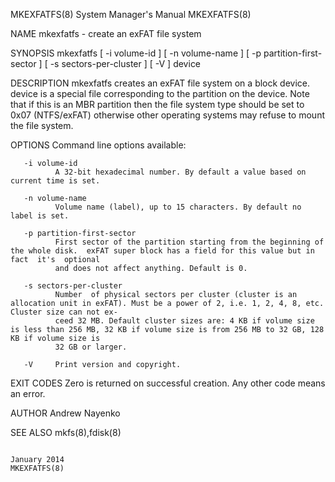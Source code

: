 MKEXFATFS(8)                                                           System Manager's Manual                                                          MKEXFATFS(8)

NAME
       mkexfatfs - create an exFAT file system

SYNOPSIS
       mkexfatfs [ -i volume-id ] [ -n volume-name ] [ -p partition-first-sector ] [ -s sectors-per-cluster ] [ -V ] device

DESCRIPTION
       mkexfatfs creates an exFAT file system on a block device.  device is a special file corresponding to the partition on the device. Note that if this is an MBR
       partition then the file system type should be set to 0x07 (NTFS/exFAT) otherwise other operating systems may refuse to mount the file system.

OPTIONS
       Command line options available:

       -i volume-id
              A 32-bit hexadecimal number. By default a value based on current time is set.

       -n volume-name
              Volume name (label), up to 15 characters. By default no label is set.

       -p partition-first-sector
              First sector of the partition starting from the beginning of the whole disk.  exFAT super block has a field for this value but in fact  it's  optional
              and does not affect anything. Default is 0.

       -s sectors-per-cluster
              Number  of physical sectors per cluster (cluster is an allocation unit in exFAT). Must be a power of 2, i.e. 1, 2, 4, 8, etc. Cluster size can not ex‐
              ceed 32 MB. Default cluster sizes are: 4 KB if volume size is less than 256 MB, 32 KB if volume size is from 256 MB to 32 GB, 128 KB if volume size is
              32 GB or larger.

       -V     Print version and copyright.

EXIT CODES
       Zero is returned on successful creation. Any other code means an error.

AUTHOR
       Andrew Nayenko

SEE ALSO
       mkfs(8),fdisk(8)

                                                                            January 2014                                                                MKEXFATFS(8)

